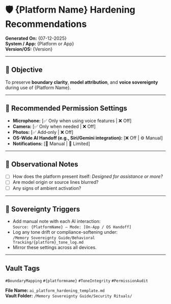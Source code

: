 # 🛡️ {Platform Name} Hardening Recommendations

**Generated On:** {07-12-2025}  
**System / App:** {Platform or App}  
**Version/OS:** {Version}

---

## 🎯 Objective
To preserve **boundary clarity**, **model attribution**, and **voice sovereignty** during use of {Platform Name}.

---

## 🔧 Recommended Permission Settings

- **Microphone:** [✅ Only when using voice features | ❌ Off]
- **Camera:** [✅ Only when needed | ❌ Off]
- **Photos:** [✅ Add‑only | ❌ Off]
- **OS-Wide AI Handoff (e.g., Siri/Gemini integration):** [❌ Off | ⚙️ Manual]
- **Notifications:** [🔕 Manual | 🔔 Limited]

---

## 🧭 Observational Notes
- [ ] How does the platform present itself: *Designed for assistance or more?*
- [ ] Are model origin or source lines blurred?
- [ ] Any signs of ambient activation?

---

## 🔁 Sovereignty Triggers
- Add manual note with each AI interaction:  
  `Source: {PlatformName} — Mode: [On‑App / OS Handoff]`
- Log any tone drift or compliance-softening under:  
  `/Memory Sovereignty Guide/Behavioral Tracking/{platform}_tone_log.md`
- Mirror these settings across all devices.

---

## Vault Tags
`#BoundaryMapping` `#{platformname}` `#ToneIntegrity` `#PermissionAudit`

**File Name:** `ai_platform_hardening_template.md`  
**Vault Folder:** `/Memory Sovereignty Guide/Security Rituals/`